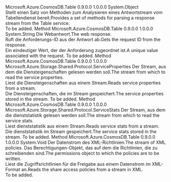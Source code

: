 <Type Name="TableHttpWebResponseParsers" FullName="Microsoft.Azure.CosmosDB.Table.Protocol.TableHttpWebResponseParsers">
  <TypeSignature Language="C#" Value="public static class TableHttpWebResponseParsers" />
  <TypeSignature Language="ILAsm" Value=".class public auto ansi abstract sealed beforefieldinit TableHttpWebResponseParsers extends System.Object" />
  <TypeSignature Language="DocId" Value="T:Microsoft.Azure.CosmosDB.Table.Protocol.TableHttpWebResponseParsers" />
  <TypeSignature Language="VB.NET" Value="Public Class TableHttpWebResponseParsers" />
  <TypeSignature Language="F#" Value="type TableHttpWebResponseParsers = class" />
  <AssemblyInfo>
    <AssemblyName>Microsoft.Azure.CosmosDB.Table</AssemblyName>
    <AssemblyVersion>0.9.0.0</AssemblyVersion>
    <AssemblyVersion>1.0.0.0</AssemblyVersion>
  </AssemblyInfo>
  <Base>
    <BaseTypeName>System.Object</BaseTypeName>
  </Base>
  <Interfaces />
  <Docs>
    <summary>
            <span data-ttu-id="07f64-101">Stellt einen Satz von Methoden zum Analysieren eines Antwortstream vom Tabellendienst bereit.</span><span class="sxs-lookup"><span data-stu-id="07f64-101">Provides a set of methods for parsing a response stream from the Table service.</span></span>
            </summary>
    <remarks>To be added.</remarks>
  </Docs>
  <Members>
    <Member MemberName="GetRequestId">
      <MemberSignature Language="C#" Value="public static string GetRequestId (System.Net.HttpWebResponse response);" />
      <MemberSignature Language="ILAsm" Value=".method public static hidebysig string GetRequestId(class System.Net.HttpWebResponse response) cil managed" />
      <MemberSignature Language="DocId" Value="M:Microsoft.Azure.CosmosDB.Table.Protocol.TableHttpWebResponseParsers.GetRequestId(System.Net.HttpWebResponse)" />
      <MemberSignature Language="VB.NET" Value="Public Shared Function GetRequestId (response As HttpWebResponse) As String" />
      <MemberSignature Language="F#" Value="static member GetRequestId : System.Net.HttpWebResponse -&gt; string" Usage="Microsoft.Azure.CosmosDB.Table.Protocol.TableHttpWebResponseParsers.GetRequestId response" />
      <MemberType>Method</MemberType>
      <AssemblyInfo>
        <AssemblyName>Microsoft.Azure.CosmosDB.Table</AssemblyName>
        <AssemblyVersion>0.9.0.0</AssemblyVersion>
        <AssemblyVersion>1.0.0.0</AssemblyVersion>
      </AssemblyInfo>
      <ReturnValue>
        <ReturnType>System.String</ReturnType>
      </ReturnValue>
      <Parameters>
        <Parameter Name="response" Type="System.Net.HttpWebResponse" />
      </Parameters>
      <Docs>
        <param name="response"><span data-ttu-id="07f64-102">Die Webantwort.</span><span class="sxs-lookup"><span data-stu-id="07f64-102">The web response.</span></span></param>
        <summary>
            <span data-ttu-id="07f64-103">Ruft die Anforderungs-ID aus der Antwort ab.</span><span class="sxs-lookup"><span data-stu-id="07f64-103">Gets the request ID from the response.</span></span>
            </summary>
        <returns><span data-ttu-id="07f64-104">Ein eindeutiger Wert, der der Anforderung zugeordnet ist.</span><span class="sxs-lookup"><span data-stu-id="07f64-104">A unique value associated with the request.</span></span></returns>
        <remarks>To be added.</remarks>
      </Docs>
    </Member>
    <Member MemberName="ReadServiceProperties">
      <MemberSignature Language="C#" Value="public static Microsoft.Azure.Storage.Shared.Protocol.ServiceProperties ReadServiceProperties (System.IO.Stream inputStream);" />
      <MemberSignature Language="ILAsm" Value=".method public static hidebysig class Microsoft.Azure.Storage.Shared.Protocol.ServiceProperties ReadServiceProperties(class System.IO.Stream inputStream) cil managed" />
      <MemberSignature Language="DocId" Value="M:Microsoft.Azure.CosmosDB.Table.Protocol.TableHttpWebResponseParsers.ReadServiceProperties(System.IO.Stream)" />
      <MemberSignature Language="VB.NET" Value="Public Shared Function ReadServiceProperties (inputStream As Stream) As ServiceProperties" />
      <MemberSignature Language="F#" Value="static member ReadServiceProperties : System.IO.Stream -&gt; Microsoft.Azure.Storage.Shared.Protocol.ServiceProperties" Usage="Microsoft.Azure.CosmosDB.Table.Protocol.TableHttpWebResponseParsers.ReadServiceProperties inputStream" />
      <MemberType>Method</MemberType>
      <AssemblyInfo>
        <AssemblyName>Microsoft.Azure.CosmosDB.Table</AssemblyName>
        <AssemblyVersion>0.9.0.0</AssemblyVersion>
        <AssemblyVersion>1.0.0.0</AssemblyVersion>
      </AssemblyInfo>
      <ReturnValue>
        <ReturnType>Microsoft.Azure.Storage.Shared.Protocol.ServiceProperties</ReturnType>
      </ReturnValue>
      <Parameters>
        <Parameter Name="inputStream" Type="System.IO.Stream" />
      </Parameters>
      <Docs>
        <param name="inputStream"><span data-ttu-id="07f64-105">Der Stream, aus dem die Diensteigenschaften gelesen werden soll.</span><span class="sxs-lookup"><span data-stu-id="07f64-105">The stream from which to read the service properties.</span></span></param>
        <summary>
            <span data-ttu-id="07f64-106">Liest die Diensteigenschaften aus einem Stream.</span><span class="sxs-lookup"><span data-stu-id="07f64-106">Reads service properties from a stream.</span></span>
            </summary>
        <returns><span data-ttu-id="07f64-107">Die Diensteigenschaften, die im Stream gespeichert.</span><span class="sxs-lookup"><span data-stu-id="07f64-107">The service properties stored in the stream.</span></span></returns>
        <remarks>To be added.</remarks>
      </Docs>
    </Member>
    <Member MemberName="ReadServiceStats">
      <MemberSignature Language="C#" Value="public static Microsoft.Azure.Storage.Shared.Protocol.ServiceStats ReadServiceStats (System.IO.Stream inputStream);" />
      <MemberSignature Language="ILAsm" Value=".method public static hidebysig class Microsoft.Azure.Storage.Shared.Protocol.ServiceStats ReadServiceStats(class System.IO.Stream inputStream) cil managed" />
      <MemberSignature Language="DocId" Value="M:Microsoft.Azure.CosmosDB.Table.Protocol.TableHttpWebResponseParsers.ReadServiceStats(System.IO.Stream)" />
      <MemberSignature Language="VB.NET" Value="Public Shared Function ReadServiceStats (inputStream As Stream) As ServiceStats" />
      <MemberSignature Language="F#" Value="static member ReadServiceStats : System.IO.Stream -&gt; Microsoft.Azure.Storage.Shared.Protocol.ServiceStats" Usage="Microsoft.Azure.CosmosDB.Table.Protocol.TableHttpWebResponseParsers.ReadServiceStats inputStream" />
      <MemberType>Method</MemberType>
      <AssemblyInfo>
        <AssemblyName>Microsoft.Azure.CosmosDB.Table</AssemblyName>
        <AssemblyVersion>0.9.0.0</AssemblyVersion>
        <AssemblyVersion>1.0.0.0</AssemblyVersion>
      </AssemblyInfo>
      <ReturnValue>
        <ReturnType>Microsoft.Azure.Storage.Shared.Protocol.ServiceStats</ReturnType>
      </ReturnValue>
      <Parameters>
        <Parameter Name="inputStream" Type="System.IO.Stream" />
      </Parameters>
      <Docs>
        <param name="inputStream"><span data-ttu-id="07f64-108">Der Stream, aus dem die dienststatistik gelesen werden soll.</span><span class="sxs-lookup"><span data-stu-id="07f64-108">The stream from which to read the service stats.</span></span></param>
        <summary>
            <span data-ttu-id="07f64-109">Liest dienststatistik aus einem Stream.</span><span class="sxs-lookup"><span data-stu-id="07f64-109">Reads service stats from a stream.</span></span>
            </summary>
        <returns><span data-ttu-id="07f64-110">Die dienststatistik im Stream gespeichert.</span><span class="sxs-lookup"><span data-stu-id="07f64-110">The service stats stored in the stream.</span></span></returns>
        <remarks>To be added.</remarks>
      </Docs>
    </Member>
    <Member MemberName="ReadSharedAccessIdentifiers">
      <MemberSignature Language="C#" Value="public static void ReadSharedAccessIdentifiers (System.IO.Stream inputStream, Microsoft.Azure.CosmosDB.Table.TablePermissions permissions);" />
      <MemberSignature Language="ILAsm" Value=".method public static hidebysig void ReadSharedAccessIdentifiers(class System.IO.Stream inputStream, class Microsoft.Azure.CosmosDB.Table.TablePermissions permissions) cil managed" />
      <MemberSignature Language="DocId" Value="M:Microsoft.Azure.CosmosDB.Table.Protocol.TableHttpWebResponseParsers.ReadSharedAccessIdentifiers(System.IO.Stream,Microsoft.Azure.CosmosDB.Table.TablePermissions)" />
      <MemberSignature Language="VB.NET" Value="Public Shared Sub ReadSharedAccessIdentifiers (inputStream As Stream, permissions As TablePermissions)" />
      <MemberSignature Language="F#" Value="static member ReadSharedAccessIdentifiers : System.IO.Stream * Microsoft.Azure.CosmosDB.Table.TablePermissions -&gt; unit" Usage="Microsoft.Azure.CosmosDB.Table.Protocol.TableHttpWebResponseParsers.ReadSharedAccessIdentifiers (inputStream, permissions)" />
      <MemberType>Method</MemberType>
      <AssemblyInfo>
        <AssemblyName>Microsoft.Azure.CosmosDB.Table</AssemblyName>
        <AssemblyVersion>0.9.0.0</AssemblyVersion>
        <AssemblyVersion>1.0.0.0</AssemblyVersion>
      </AssemblyInfo>
      <ReturnValue>
        <ReturnType>System.Void</ReturnType>
      </ReturnValue>
      <Parameters>
        <Parameter Name="inputStream" Type="System.IO.Stream" />
        <Parameter Name="permissions" Type="Microsoft.Azure.CosmosDB.Table.TablePermissions" />
      </Parameters>
      <Docs>
        <param name="inputStream"><span data-ttu-id="07f64-111">Der Datenstrom des XML-Richtlinien.</span><span class="sxs-lookup"><span data-stu-id="07f64-111">The stream of XML policies.</span></span></param>
        <param name="permissions"><span data-ttu-id="07f64-112">Das Berechtigungen-Objekt, das auf dem die Richtlinien, die zu schreibenden sind.</span><span class="sxs-lookup"><span data-stu-id="07f64-112">The permissions object to which the policies are to be written.</span></span></param>
        <summary>
            <span data-ttu-id="07f64-113">Liest die Zugriffsrichtlinien für die Freigabe aus einem Datenstrom im XML-Format an.</span><span class="sxs-lookup"><span data-stu-id="07f64-113">Reads the share access policies from a stream in XML.</span></span>
            </summary>
        <remarks>To be added.</remarks>
      </Docs>
    </Member>
  </Members>
</Type>